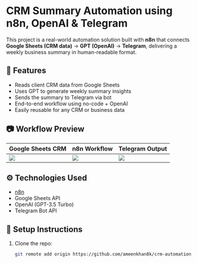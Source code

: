 # CRM Summary Automation using n8n, OpenAI & Telegram

This project is a real-world automation solution built with **n8n** that connects **Google Sheets (CRM data)** → **GPT (OpenAI)** → **Telegram**, delivering a weekly business summary in human-readable format.

## 🔧 Features

- Reads client CRM data from Google Sheets
- Uses GPT to generate weekly summary insights
- Sends the summary to Telegram via bot
- End-to-end workflow using no-code + OpenAI
- Easily reusable for any CRM or business data

## 📷 Workflow Preview

| Google Sheets CRM | n8n Workflow | Telegram Output |
|-------------------|--------------|-----------------|
| ![](screenshots/01-sheet-preview.png) | ![](screenshots/02-n8n-workflow.png) | ![](screenshots/03-telegram-output.png) |

## ⚙️ Technologies Used

- [n8n](https://n8n.io)
- Google Sheets API
- OpenAI (GPT-3.5 Turbo)
- Telegram Bot API

## 🚀 Setup Instructions

1. Clone the repo:
   ```bash
   git remote add origin https://github.com/ameenkhan8k/crm-automation-gpt-summary-n8n.git
